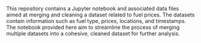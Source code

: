 This repository contains  a Jupyter notebook and associated data files aimed at merging and cleaning a dataset related to fuel prices. The datasets contain information such as fuel type, prices, locations, and timestamps. The notebook provided here aim to streamline the process of merging multiple datasets into a cohesive, cleaned dataset for further analysis.
